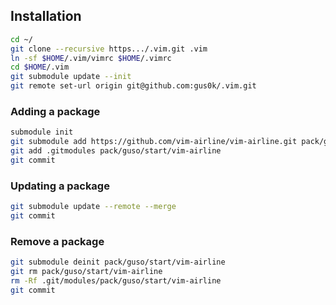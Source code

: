 

## Installation

```sh
cd ~/
git clone --recursive https.../.vim.git .vim
ln -sf $HOME/.vim/vimrc $HOME/.vimrc
cd $HOME/.vim
git submodule update --init
git remote set-url origin git@github.com:gus0k/.vim.git
```


### Adding a package

```sh
submodule init
git submodule add https://github.com/vim-airline/vim-airline.git pack/guso/start/vim-airline
git add .gitmodules pack/guso/start/vim-airline
git commit
```

### Updating a package

```sh
git submodule update --remote --merge
git commit
```

### Remove a package

```sh
git submodule deinit pack/guso/start/vim-airline
git rm pack/guso/start/vim-airline
rm -Rf .git/modules/pack/guso/start/vim-airline
git commit
```
